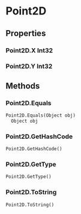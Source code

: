 # Point2D    

## Properties  
### Point2D.X __Int32__
### Point2D.Y __Int32__ 
## Methods  
### Point2D.Equals
``` python
Point2D.Equals(Object obj)
  Object obj 
```
### Point2D.GetHashCode
``` python
Point2D.GetHashCode()

```
### Point2D.GetType
``` python
Point2D.GetType()

```
### Point2D.ToString
``` python
Point2D.ToString()

```